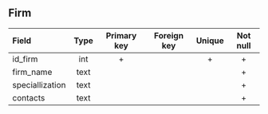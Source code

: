 ## Firm

|Field|Type|Primary key|Foreign key|Unique|Not null|
|:-----|:----:|:-----------:|:-----------:|:------:|:-------:|
|id_firm|int|+| |+|+|
|firm_name|text| | | |+|
|speciallization|text| | | |+|
|contacts|text| | | |+|






